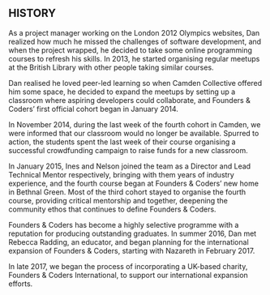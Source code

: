 ## HISTORY

As a project manager working on the London 2012 Olympics websites, Dan realized how much he missed the challenges of software development, and when the project wrapped, he decided to take some online programming courses to refresh his skills. In 2013, he started organising regular meetups at the British Library with other people taking similar courses.

Dan realised he loved peer-led learning so when Camden Collective offered him some space, he decided to expand the meetups by setting up a classroom where aspiring developers could collaborate, and Founders & Coders’ first official cohort began in January 2014.

In November 2014, during the last week of the fourth cohort in Camden, we were informed that our classroom would no longer be available. Spurred to action, the students spent the last week of their course organising a successful crowdfunding campaign to raise funds for a new classroom.

In January 2015, Ines and Nelson joined the team as a Director and Lead Technical Mentor respectively, bringing with them years of industry experience, and the fourth course began at Founders & Coders’ new home in Bethnal Green. Most of the third cohort stayed to organise the fourth course, providing critical mentorship and together, deepening the community ethos that continues to define Founders & Coders.

Founders & Coders has become a highly selective programme with a reputation for producing outstanding graduates. In summer 2016, Dan met Rebecca Radding, an educator, and began planning for the international expansion of Founders & Coders, starting with Nazareth in February 2017.

In late 2017, we began the process of incorporating a UK-based charity, Founders & Coders International, to support our international expansion efforts.

